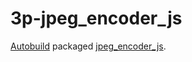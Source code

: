 # 3p-jpeg_encoder_js

[Autobuild][] packaged [jpeg_encoder_js][].

[Autobuild]: https://github.com/secondlife/autobuild
[jpeg_encoder_js]: https://gist.github.com/creotiv/1245476/d3295b62fab1f0045366df5e3a1f7009fc25f1e9
